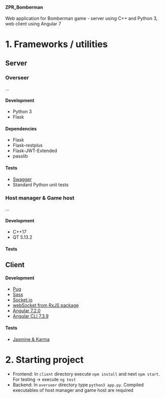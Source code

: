 #### ZPR_Bomberman
Web application for Bomberman game - server using C++ and Python 3, web client using Angular 7

# 1. Frameworks / utilities
## Server
### Overseer
...
#### Development
* Python 3
* Flask

#### Dependencies
* Flask
* Flask-restplus
* Flask-JWT-Extended
* passlib

#### Tests
* [Swagger](https://swagger.io/)
* Standard Python unit tests

### Host manager & Game host
...
#### Development
* C++17
* QT 5.13.2

#### Tests

## Client
#### Development
* [Pug](https://pugjs.org)  
* [Sass](https://sass-lang.com/)
* [Socket.io](https://socket.io/)
* [webSocket from RxJS package](https://rxjs-dev.firebaseapp.com/api/webSocket)
* [Angular 7.2.0](https://angular.io/)   
* [Angular CLI 7.3.9](https://cli.angular.io/)  

#### Tests
* [Jasmine & Karma](https://jasmine.github.io/)

# 2. Starting project
- Frontend: In `client` directory execute `npm install` and next `npm start`. For testing -> execute `ng test` 
- Backend: In `overseer` directory type `python3 app.py`. Compiled executables of host manager and game host are required
